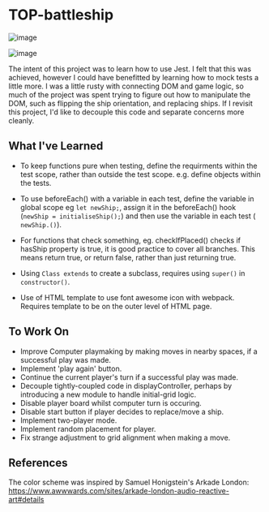 # TOP-battleship

![image](https://github.com/prodijay777/TOP-battleship/assets/105083538/e0415e19-afb6-4e03-9895-d6380db336e2)

![image](https://github.com/prodijay777/TOP-battleship/assets/105083538/2e651224-3552-4c35-be6e-962f69f29e25)

The intent of this project was to learn how to use Jest. I felt that this was achieved, however I could have benefitted by learning how to mock tests a little more.
I was a little rusty with connecting DOM and game logic, so much of the project was spent trying to figure out how to manipulate the DOM, such as flipping the ship orientation, and replacing ships. If I revisit this project, I'd like to decouple this code and separate concerns more cleanly.

## What I've Learned

- To keep functions pure when testing, define the requirments within the test scope, rather than outside the test scope. e.g. define objects within the tests.

- To use beforeEach() with a variable in each test, define the variable in global scope eg `let newShip;`, assign it in the beforeEach() hook (`newShip = initialiseShip();`) and then use the variable in each test ( `newShip.()`).

- For functions that check something, eg. checkIfPlaced() checks if hasShip property is true, it is good practice to cover all branches. This means return true, or return false, rather than just returning true.

- Using `Class extends` to create a subclass, requires using `super()` in `constructor()`.

- Use of HTML template to use font awesome icon with webpack. Requires template to be on the outer level of HTML page.

## To Work On

- Improve Computer playmaking by making moves in nearby spaces, if a successful play was made.
- Implement 'play again' button.
- Continue the current player's turn if a successful play was made.
- Decouple tightly-coupled code in displayController, perhaps by introducing a new module to handle initial-grid logic.
- Disable player board whilst computer turn is occuring.
- Disable start button if player decides to replace/move a ship.
- Implement two-player mode.
- Implement random placement for player.
- Fix strange adjustment to grid alignment when making a move.

## References
The color scheme was inspired by Samuel Honigstein's Arkade London:
https://www.awwwards.com/sites/arkade-london-audio-reactive-art#details
